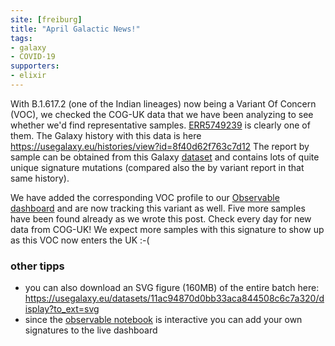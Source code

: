```yaml
---
site: [freiburg]
title: "April Galactic News!"
tags: 
- galaxy
- COVID-19
supporters:
- elixir
---
```


With B.1.617.2 (one of the Indian lineages) now being a Variant Of Concern (VOC), we checked the COG-UK data that we have been analyzing to
see whether we'd find representative samples. [ERR5749239](https://www.ebi.ac.uk/ena/browser/view/ERR5749239) is clearly one of them.
The Galaxy history with this data is here https://usegalaxy.eu/histories/view?id=8f40d62f763c7d12
The report by sample can be obtained from this Galaxy [dataset](https://usegalaxy.eu/datasets/11ac94870d0bb33a7d64e518c57e6180/display?to_ext=tabular)
and contains lots of quite unique signature mutations (compared also the by variant report in that same history).
 
We have added the corresponding VOC profile to our [Observable dashboard](https://observablehq.com/@spond/sars-cov-2-cog-uk)
and are now tracking this variant as well. Five more samples have been found already as we wrote this post.
Check every day for new data from COG-UK! We expect more samples with this signature to show up as this VOC now enters the UK :-(


### other tipps

* you can also download an SVG figure (160MB) of the entire batch here: https://usegalaxy.eu/datasets/11ac94870d0bb33aca844508c6c7a320/display?to_ext=svg
* since the [observable notebook](https://observablehq.com/@spond/sars-cov-2-cog-uk) is interactive you can add your own signatures to the live dashboard
